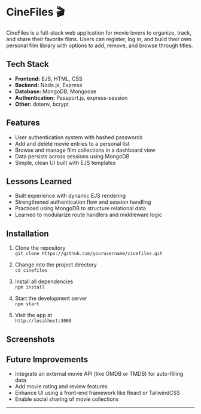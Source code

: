 # CineFiles 🎬

CineFiles is a full-stack web application for movie lovers to organize, track, and share their favorite films. Users can register, log in, and build their own personal film library with options to add, remove, and browse through titles.

## Tech Stack

- **Frontend:** EJS, HTML, CSS
- **Backend:** Node.js, Express
- **Database:** MongoDB, Mongoose
- **Authentication:** Passport.js, express-session
- **Other:** dotenv, bcrypt

## Features

- User authentication system with hashed passwords
- Add and delete movie entries to a personal list
- Browse and manage film collections in a dashboard view
- Data persists across sessions using MongoDB
- Simple, clean UI built with EJS templates

## Lessons Learned

- Built experience with dynamic EJS rendering
- Strengthened authentication flow and session handling
- Practiced using MongoDB to structure relational data
- Learned to modularize route handlers and middleware logic

## Installation

1. Clone the repository  
   `git clone https://github.com/yourusername/cinefiles.git`

2. Change into the project directory  
   `cd cinefiles`

3. Install all dependencies  
   `npm install`

4. Start the development server  
`npm start`

5. Visit the app at  
`http://localhost:3000`

## Screenshots



## Future Improvements

- Integrate an external movie API (like OMDB or TMDB) for auto-filling data
- Add movie rating and review features
- Enhance UI using a front-end framework like React or TailwindCSS
- Enable social sharing of movie collections

---

